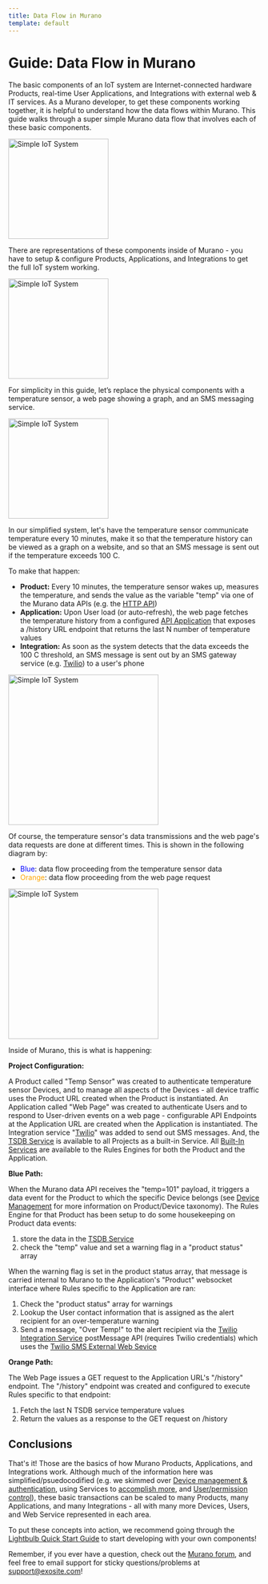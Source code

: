 ```yaml
---
title: Data Flow in Murano
template: default
---
```


# Guide: Data Flow in Murano

The basic components of an IoT system are Internet-connected hardware Products, real-time User Applications, and Integrations with external web & IT services.  As a Murano developer, to get these components working together, it is helpful to understand how the data flows within Murano.  This guide walks through a super simple Murano data flow that involves each of these basic components.

<img src="../assets/mdf-iot-simple-diagram.png" height="200" alt="Simple IoT System">


There are representations of these components inside of Murano - you have to setup & configure Products, Applications, and Integrations to get the full IoT system working.

<img src="../assets/mdf-iot-simple-diagram-murano.png" height="200" alt="Simple IoT System">

For simplicity in this guide, let’s replace the physical components with a temperature sensor, a web page showing a graph, and an SMS messaging service. 

<img src="../assets/mdf-iot-component-diagram.png" height="200" alt="Simple IoT System">

In our simplified system, let's have the temperature sensor communicate temperature every 10 minutes, make it so that the temperature history can be viewed as a graph on a website, and so that an SMS message is sent out if the temperature exceeds 100 C.  

To make that happen:
* **Product:** Every 10 minutes, the temperature sensor wakes up, measures the temperature, and sends the value as the variable "temp" via one of the Murano data APIs (e.g. the <a href="../../reference/products/device-api/http/" target="_blank">HTTP API</a>)
* **Application:** Upon User load (or auto-refresh), the web page fetches the temperature history from a configured <a href="../api-application/" target="_blank">API Application</a> that exposes a /history URL endpoint that returns the last N number of temperature values
* **Integration:** As soon as the system detects that the data exceeds the 100 C threshold, an SMS message is sent out by an SMS gateway service (e.g. <a href="../../reference/services/twilio/" target="_blank">Twilio</a>) to a user's phone
 
<img src="../assets/mdf-iot-component-external-flow.png" height="300" alt="Simple IoT System">

Of course, the temperature sensor's data transmissions and the web page's data requests are done at different times.  This is shown in the following diagram by:
* <span style="color:blue">Blue</span>: data flow proceeding from the temperature sensor data
* <span style="color:orange">Orange</span>: data flow proceeding from the web page request

<img src="../assets/mdf-murano-internal-flow.png" height="300" alt="Simple IoT System">

Inside of Murano, this is what is happening:

**Project Configuration:**

A Product called "Temp Sensor" was created to authenticate temperature sensor Devices, and to manage all aspects of the Devices - all device traffic uses the Product URL created when the Product is instantiated.  An Application called "Web Page" was created to authenticate Users and to respond to User-driven events on a web page - configurable API Endpoints at the Application URL are created when the Application is instantiated. The Integration service "<a href="../../reference/services/twilio/" target="_blank">Twilio</a>" was added to send out SMS messages.  And, the <a href="../../reference/services/tsdb/" target="_blank">TSDB Service</a> is available to all Projects as a built-in Service.  All <a href="../../reference/services/" target="_blank">Built-In Services</a> are available to the Rules Engines for both the Product and the Application.  

**Blue Path:** 

When the Murano data API receives the "temp=101" payload, it triggers a data event for the Product to which the specific Device belongs (see <a href="../device-management/" target="_blank">Device Management</a> for more information on Product/Device taxonomy).  The Rules Engine for that Product has been setup to do some housekeeping on Product data events:
1. store the data in the <a href="../../reference/services/tsdb/" target="_blank">TSDB Service</a>
2. check the "temp" value and set a warning flag in a "product status" array

When the warning flag is set in the product status array, that message is carried internal to Murano to the Application's "Product" websocket interface where Rules specific to the Application are ran:

1. Check the "product status" array for warnings
2. Lookup the User contact information that is assigned as the alert recipient for an over-temperature warning
3. Send a message, "Over Temp!" to the alert recipient via the <a href="../../reference/services/twilio/" target="_blank">Twilio Integration Service</a> postMessage API (requires Twilio credentials) which uses the <a href="https://www.twilio.com" target="_blank">Twilio SMS External Web Sevice</a>


**Orange Path:**

The Web Page issues a GET request to the Application URL's "/history" endpoint.  The "/history" endpoint was created and configured to execute Rules specific to that endpoint:

1. Fetch the last N TSDB service temperature values
2. Return the values as a response to the GET request on /history

## Conclusions

That's it!  Those are the basics of how Murano Products, Applications, and Integrations work. Although much of the information here was simplified/psuedocodified (e.g. we skimmed over <a href="../device-management/" target="_blank">Device management & authentication</a>, using Services to <a href="../keystore-service/" target="_blank">accomplish more</a>, and <a href="../user-management/" target="_blank">User/permission control</a>), these basic transactions can be scaled to many Products, many Applications, and many Integrations - all with many more Devices, Users, and Web Service represented in each area.

To put these concepts into action, we recommend going through the <a href="../../quickstarts/lightbulb/" target="_blank">Lightbulb Quick Start Guide</a> to start developing with your own components!

Remember, if you ever have a question, check out the <a href="https://community.exosite.com/" target="_blank">Murano forum</a>, and feel free to email support for sticky questions/problems at support@exosite.com!







